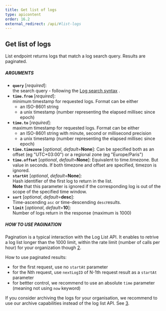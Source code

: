```yaml
---
title: Get list of logs
type: apicontent
order: 16.2
external_redirect: /api/#list-logs
---
```


## Get list of logs

List endpoint returns logs that match a log search query. Results are paginated.


##### ARGUMENTS

* **`query`** [*required*]:  
    the search query - following the [Log search syntax][1] .
* **`time.from`** [*required*]:  
    minimum timestamp for requested logs. Format can be either
    - an ISO-8601 string
    - a unix timestamp (number representing the elapsed millisec since epoch)
* **`time.to`** [*required*]:  
    maximum timestamp for requested logs. Format can be either
    - an ISO-8601 string with minute, second or millisecond precision 
    - a unix timestamp (number representing the elapsed millisec since epoch)
* **`time.timezone`** [*optional*, *default*=**None**]:
   Can be specified both as an offset (eg "UTC+03:00") or a regional zone (eg "Europe/Paris")
* **`time.offset`** [*optional*, *default*=**None**]:
   Equivalent to time.timezone. But value in seconds.
   If both timezone and offset are specified, timezon is ignored.
* **`startAt`** [*optional*, *default*=**None**]:  
   Hash identifier of the first log to return in the list.  
   **Note** that this parameter is ignored if the corresponding log is out of the scope of the specified time window. 
* **`sort`** [*optional*, *default*=**desc**]:  
    Time-ascending `asc` or time-descending `desc`results.
* **`limit`** [*optional*, *default*=**10**]:  
    Number of logs return in the response (maximum is 1000)
    
[1]: https://docs.datadoghq.com/logs/explorer/search/#search-syntax


##### HOW TO USE PAGINATION

Pagination is a typical interaction with the Log List API. It enables to retrive a log list longer than the 1000 limit, within the rate limit (number of calls per hour) for your organization though [2].

How to use paginated results:

* for the first request, use no `startAt` parameter
* for the Nth request, use `nextLogID` of N-1th request result as a `startAt` parameter 
* for bettter control, we recommend to use an absolute `time` parameter (meaning not using `now` keyword)

If you consider archiving the logs for your organisation, we recommend to use our archive capabilities instead of the log list API. See [3].

[2]: /api/?lang=python#rate-limiting
[3]: https://docs.datadoghq.com/logs/archives/


